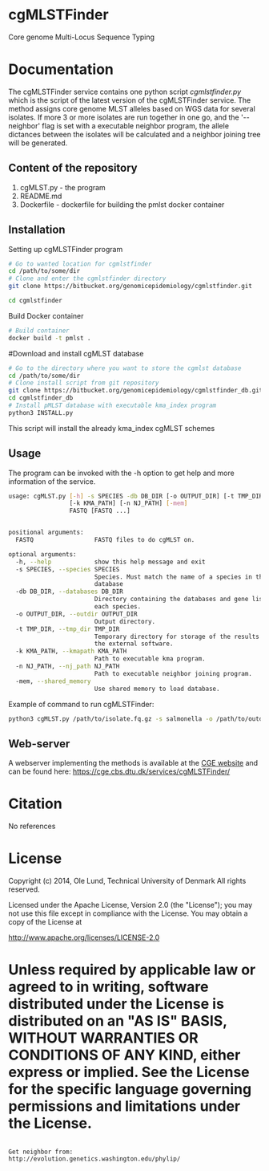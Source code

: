 cgMLSTFinder
===================

Core genome Multi-Locus Sequence Typing


Documentation
=============

The cgMLSTFinder service contains one python script *cgmlstfinder.py* which is the script of the latest
version of the cgMLSTFinder service. The method assigns core genome MLST alleles based on WGS data for several isolates.
If more 3 or more isolates are run together in one go, and the '--neighbor' flag is set with a executable neighbor program,
the allele dictances between the isolates will be calculated and a neighbor joining tree will be generated.

## Content of the repository
1. cgMLST.py     - the program
2. README.md
3. Dockerfile   - dockerfile for building the pmlst docker container


## Installation

Setting up cgMLSTFinder program
```bash
# Go to wanted location for cgmlstfinder
cd /path/to/some/dir
# Clone and enter the cgmlstfinder directory
git clone https://bitbucket.org/genomicepidemiology/cgmlstfinder.git

cd cgmlstfinder
```

Build Docker container
```bash
# Build container
docker build -t pmlst .
```

#Download and install cgMLST database
```bash
# Go to the directory where you want to store the cgmlst database
cd /path/to/some/dir
# Clone install script from git repository
git clone https://bitbucket.org/genomicepidemiology/cgmlstfinder_db.git
cd cgmlstfinder_db
# Install pMLST database with executable kma_index program
python3 INSTALL.py
```

This script will install the already kma_index cgMLST schemes

## Usage

The program can be invoked with the -h option to get help and more information of the service.

```bash
usage: cgMLST.py [-h] -s SPECIES -db DB_DIR [-o OUTPUT_DIR] [-t TMP_DIR]
                 [-k KMA_PATH] [-n NJ_PATH] [-mem]
                 FASTQ [FASTQ ...]


positional arguments:
  FASTQ                 FASTQ files to do cgMLST on.

optional arguments:
  -h, --help            show this help message and exit
  -s SPECIES, --species SPECIES
                        Species. Must match the name of a species in the
                        database
  -db DB_DIR, --databases DB_DIR
                        Directory containing the databases and gene lists for
                        each species.
  -o OUTPUT_DIR, --outdir OUTPUT_DIR
                        Output directory.
  -t TMP_DIR, --tmp_dir TMP_DIR
                        Temporary directory for storage of the results from
                        the external software.
  -k KMA_PATH, --kmapath KMA_PATH
                        Path to executable kma program.
  -n NJ_PATH, --nj_path NJ_PATH
                        Path to executable neighbor joining program.
  -mem, --shared_memory
                        Use shared memory to load database.

```
 
Example of command to run cgMLSTFinder:

```bash
python3 cgMLST.py /path/to/isolate.fq.gz -s salmonella -o /path/to/outdir -db /path/to/cgmlstfinder_db/ -k /usr/local/bin/kma -n /usr/local/bin/neighbor
``` 

## Web-server

A webserver implementing the methods is available at the [CGE website](http://www.genomicepidemiology.org/) and can be found here:
https://cge.cbs.dtu.dk/services/cgMLSTFinder/

Citation
=======

No references

License
=======

Copyright (c) 2014, Ole Lund, Technical University of Denmark
All rights reserved.

Licensed under the Apache License, Version 2.0 (the "License");
you may not use this file except in compliance with the License.
You may obtain a copy of the License at

   http://www.apache.org/licenses/LICENSE-2.0

Unless required by applicable law or agreed to in writing, software
distributed under the License is distributed on an "AS IS" BASIS,
WITHOUT WARRANTIES OR CONDITIONS OF ANY KIND, either express or implied.
See the License for the specific language governing permissions and
limitations under the License.
=======
```

Get neighbor from:
http://evolution.genetics.washington.edu/phylip/
